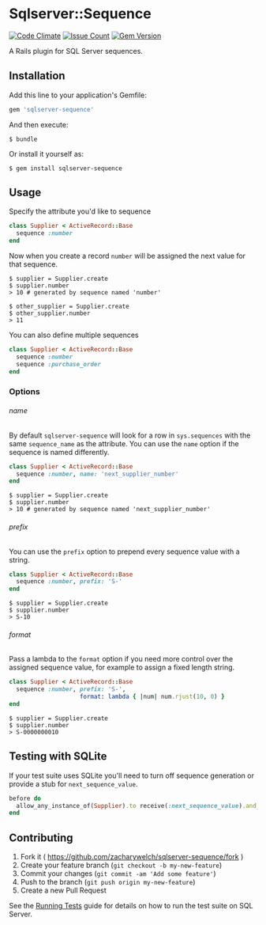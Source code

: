 # Sqlserver::Sequence

[![Code Climate](https://codeclimate.com/github/zacharywelch/sqlserver-sequence/badges/gpa.svg)](https://codeclimate.com/github/zacharywelch/sqlserver-sequence)
[![Issue Count](https://codeclimate.com/github/zacharywelch/sqlserver-sequence/badges/issue_count.svg)](https://codeclimate.com/github/zacharywelch/sqlserver-sequence)
[![Gem Version](https://badge.fury.io/rb/sqlserver-sequence.svg)](https://badge.fury.io/rb/sqlserver-sequence)

A Rails plugin for SQL Server sequences.

## Installation

Add this line to your application's Gemfile:

```ruby
gem 'sqlserver-sequence'
```

And then execute:

    $ bundle

Or install it yourself as:

    $ gem install sqlserver-sequence

## Usage

Specify the attribute you'd like to sequence

```ruby
class Supplier < ActiveRecord::Base
  sequence :number
end
```

Now when you create a record `number` will be assigned the next value for that sequence.

    $ supplier = Supplier.create
    $ supplier.number
    > 10 # generated by sequence named 'number'

    $ other_supplier = Supplier.create
    $ other_supplier.number
    > 11

You can also define multiple sequences

```ruby
class Supplier < ActiveRecord::Base
  sequence :number
  sequence :purchase_order
end
```

### Options

###### name

By default `sqlserver-sequence` will look for a row in `sys.sequences` with the same `sequence_name` as the attribute. You can use the `name` option if the sequence is named differently.

```ruby
class Supplier < ActiveRecord::Base
  sequence :number, name: 'next_supplier_number'
end
```
    $ supplier = Supplier.create
    $ supplier.number 
    > 10 # generated by sequence named 'next_supplier_number'

###### prefix

You can use the `prefix` option to prepend every sequence value with a string.

```ruby
class Supplier < ActiveRecord::Base
  sequence :number, prefix: 'S-'
end
```
    $ supplier = Supplier.create
    $ supplier.number
    > S-10

###### format

Pass a lambda to the `format` option if you need more control over the assigned sequence value, for example to assign a fixed length string.

```ruby
class Supplier < ActiveRecord::Base
  sequence :number, prefix: 'S-',
                    format: lambda { |num| num.rjust(10, 0) }
end
```
    $ supplier = Supplier.create
    $ supplier.number
    > S-0000000010

## Testing with SQLite

If your test suite uses SQLite you'll need to turn off sequence generation or provide a stub for `next_sequence_value`.

```ruby
before do
  allow_any_instance_of(Supplier).to receive(:next_sequence_value).and_return(10)
end
```

## Contributing

1. Fork it ( https://github.com/zacharywelch/sqlserver-sequence/fork )
2. Create your feature branch (`git checkout -b my-new-feature`)
3. Commit your changes (`git commit -am 'Add some feature'`)
4. Push to the branch (`git push origin my-new-feature`)
5. Create a new Pull Request

See the [Running Tests](RUNNING_TESTS.md) guide for details on how to run the test suite on SQL Server.

